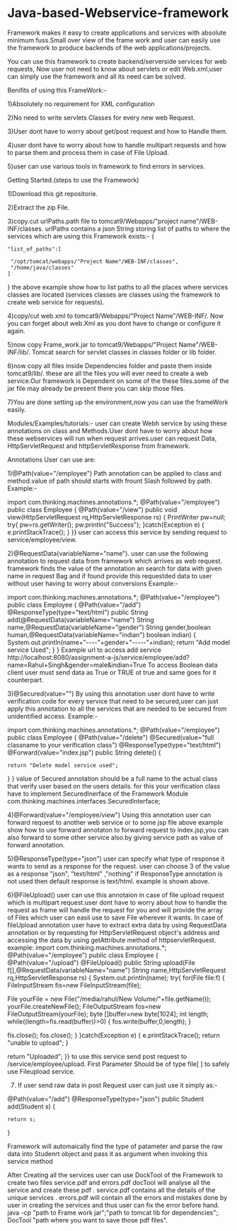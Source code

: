 # Java-based-Webservice-framework
Framework makes it easy to create applications and services with absolute minimum fuss.Small over view of the frame work and user can easily use the framework to produce backends of the web applications/projects.

You can use this framework to create backend/serverside services for web requests, Now user not need to know about servlets or edit Web.xml,user can simply use the framework and all its need can be solved.

Benifits of using this FrameWork:-

1)Absolutely no requirement for XML configuration

2)No need to write servlets Classes for every new web Request.

3)User dont have to worry about get/post request and how to Handle them.

4)user dont have to worry about how to handle multipart requests and how to parse them and process them in case of File Upload.

5)user can use various tools in framework to find errors in services.

Getting Started.(steps to use the Framework)

1)Download this git repositorie.

2)Extract the zip File.

3)copy.cut urlPaths.path file to tomcat9/Webapps/"project name"/WEB-INF/classes.
urlPaths contains a json String storing list of paths to where the services which are using this Framework exists:-
{
	
	"list_of_paths":[
    
     "/opt/tomcat/webapps/"Project Name"/WEB-INF/classes",
     "/home/java/classes"
	]
}
the above example show how to list paths to all the places where services classes are located (services classes are classes using the framework to create web service for requests).

4)copy/cut web.xml to tomcat9/Webapps/"Project Name"/WEB-INF/.
Now you can forget about web.Xml as you dont have to change or configure it again.

5)now copy Frame_work.jar to tomcat9/Webapps/"Project Name"/WEB-INF/lib/.
Tomcat search for servlet classes in classes folder or lib folder.

6)now copy all files inside Dependencies folder and paste them inside tomcat9/lib/.
these are all the files you will ever need to create a web service.Our framework is Dependent on some of the these files.some of the jar file may already be present there you can skip those files.

7)You are done setting up the environment,now you can use the frameWork easily.

Modules/Examples/tutorials:-
user can create Webh service by using these annotations on class and Methods.User dont have to worry about how these webservices will run when request arrives.user can request Data, HttpServletRequest and httpServletResponse from framework.

Annotations User can use are:

1)@Path(value="/employee")
Path annotation can be applied to class and method.value of path should starts with frount Slash followed by path.
Example:-

import com.thinking.machines.annotations.*;
@Path(value="/employee")
public class Employee
{
@Path(value="/view")
public void view(HttpServletRequest rq,HttpServletResponse rs)
{
	PrintWriter pw=null;
try{
pw=rs.getWriter();
pw.println("Success");
}catch(Exception e)
{
	e.printStackTrace();
}
}}
user can access this service by sending request to service/employee/view.

2)@RequestData(variableName="name").
user can use the following annotation to request data from framework which arrives as web request.
framework finds the value of the annotation an search for data with given name in request Bag and if found provide this requestded data to user without user having to worry about conversions 
Example:-

import com.thinking.machines.annotations.*;
@Path(value="/employee")
public class Employee
{
@Path(value="/add")
@ResponseType(type="text/html")
public String add(@RequestData(variableName="name") String name,@RequestData(variableName="gender") String gender,boolean human,@RequestData(variableName="indian") boolean indian)
{
System.out.println(name+"----"+gender+"-----"+indian);
return "Add model service Used";
}
}
Example url to access add service
http://localhost:8080/assignment-a-js/service/employee/add?name=Rahul+Singh&gender=male&indian=True
To access Boolean data client user must send data as True or TRUE ot true and same goes for it counterpart.

3)@Secured(value="")
By using this annotation user dont have to write verification code for every service that need to be secured,user can just apply this annotation to all the services that are needed to be secured from unidentified access.
Example:-

import com.thinking.machines.annotations.*;
@Path(value="/employee")
public class Employee
{
@Path(value="/delete")
@Secured(value="full classname to your verification class")
@ResponseType(type="text/html")
@Forward(value="index.jsp")
public String delete()
{

	return "Delete model service used";
}
}
value of Secured annotation should be a full name to the actual class that verify user based on the users details.
for this your verification class have to implement SecuredInerface of the Framework Module com.thinking.machines.interfaces.SecuredInterface;

4)@Forward(value="/employee/view")
Using this annotation user can forward request to another web service or to some jsp file
above example show how to use forward annotaton to forward request to index.jsp,you can also forward to some other service also.by giving service path as value of forward annotation.

5)@ResponseType(type="json")
user can specify what type of response it wants to send as a response for the request.
user can choose 3 of the value as a response "json", "text/html" ,"nothing"
if ResponseType annotation is not used then default response is text/html.
example is shown above.

6)@FileUpload()
user can use this annotaion in case of file upload request which is multipart request.user dont have to worry about how to handle the request as frame will handle the request for you and will provide the array of Files which user can easil use to save File wherever it wants.
In case of fileUpload annotation user have to extract extra data by using RequestData annotation or by requesting for HttpServletRequest object's address and accessing the data by using getAttribute method of httpservletRequest.
example:
import com.thinking.machines.annotations.*;
@Path(value="/employee")
public class Employee
{
@Path(value="/upload")
@FileUpload()
public String upload(File f[],@RequestData(variableName="name") String name,HttpServletRequest rq,HttpServletResponse rs)
{
System.out.println(name);
try{
for(File file:f)
{
FileInputStream fis=new FileInputStream(file);

File yourFile = new File("/media/rahul/New Volume/"+file.getName());
yourFile.createNewFile(); 
FileOutputStream fos=new FileOutputStream(yourFile);
byte []buffer=new byte[1024];
int length;
while((length=fis.read(buffer))>0)
{
	fos.write(buffer,0,length);
}

fis.close();
fos.close();
}
}catch(Exception e)
{
	e.printStackTrace();
	return "unable to upload";
}

return "Uploaded";
}}
to use this service send post request to /service/employee/upload.
First Parameter Should be of type file[ ] to safely use Fileupload service.

7) If user send raw data in post Request user can just  use it simply as:-

@Path(value="/add")
@ResponseType(type="json")
public Student add(Student s)
{

	return s;
}

Framework will automaically find the type of patameter and parse the raw data into Studenrt object and pass it as argument when invoking this service method


After Creating all the services user can use DockTool of the Framework to create two files service.pdf and errors.pdf docTool will analyse all the service and create these pdf .
service.pdf contains all the details of the unique services .
errors.pdf will contain all the errors and mistakes done by user in creating the services and thus user can fix the error before hand.
java -cp "path to Frame work jar";"path to tomcat lib for dependencies";. DocTool "path where you want to save those pdf files".
